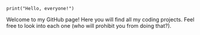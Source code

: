 ```
print("Hello, everyone!")
```

Welcome to my GitHub page! Here you will find all my coding projects. Feel free to look into each one (who will prohibit you from doing that?).
